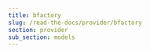 ```yaml
---
title: bfactory
slug: /read-the-docs/provider/bfactory
section: provider
sub_section: models
---
```

